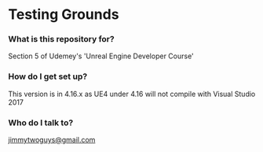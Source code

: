 # Testing Grounds #


### What is this repository for? ###

Section 5 of Udemey's 'Unreal Engine Developer Course'

### How do I get set up? ###

This version is in 4.16.x as UE4 under 4.16 will not compile with Visual Studio 2017

### Who do I talk to? ###

jimmytwoguys@gmail.com
